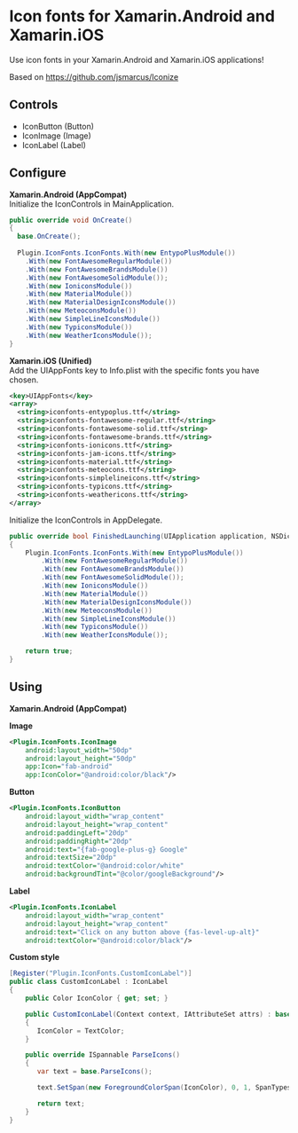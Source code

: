 # Icon fonts for Xamarin.Android and Xamarin.iOS

Use icon fonts in your Xamarin.Android and Xamarin.iOS applications!

Based on https://github.com/jsmarcus/Iconize

## Controls

* IconButton (Button)
* IconImage (Image)
* IconLabel (Label)

## Configure

**Xamarin.Android (AppCompat)**  
Initialize the IconControls in MainApplication.

```csharp
public override void OnCreate()
{
  base.OnCreate();
                
  Plugin.IconFonts.IconFonts.With(new EntypoPlusModule())
    .With(new FontAwesomeRegularModule())
    .With(new FontAwesomeBrandsModule())
    .With(new FontAwesomeSolidModule());
    .With(new IoniconsModule())
    .With(new MaterialModule())
    .With(new MaterialDesignIconsModule())
    .With(new MeteoconsModule())
    .With(new SimpleLineIconsModule())
    .With(new TypiconsModule())
    .With(new WeatherIconsModule());
}
```

**Xamarin.iOS (Unified)**  
Add the UIAppFonts key to Info.plist with the specific fonts you have chosen.

```xml
<key>UIAppFonts</key>
<array>
  <string>iconfonts-entypoplus.ttf</string>
  <string>iconfonts-fontawesome-regular.ttf</string>
  <string>iconfonts-fontawesome-solid.ttf</string>
  <string>iconfonts-fontawesome-brands.ttf</string>
  <string>iconfonts-ionicons.ttf</string>
  <string>iconfonts-jam-icons.ttf</string>
  <string>iconfonts-material.ttf</string>
  <string>iconfonts-meteocons.ttf</string>
  <string>iconfonts-simplelineicons.ttf</string>
  <string>iconfonts-typicons.ttf</string>
  <string>iconfonts-weathericons.ttf</string>
</array>
```
Initialize the IconControls in AppDelegate.

```csharp
public override bool FinishedLaunching(UIApplication application, NSDictionary launchOptions)
{
    Plugin.IconFonts.IconFonts.With(new EntypoPlusModule())
        .With(new FontAwesomeRegularModule())
        .With(new FontAwesomeBrandsModule())
        .With(new FontAwesomeSolidModule());
        .With(new IoniconsModule())
        .With(new MaterialModule())
        .With(new MaterialDesignIconsModule())
        .With(new MeteoconsModule())
        .With(new SimpleLineIconsModule())
        .With(new TypiconsModule())
        .With(new WeatherIconsModule());

    return true;
}
```

## Using

**Xamarin.Android (AppCompat)**

**Image**

```xml
<Plugin.IconFonts.IconImage
	android:layout_width="50dp"
	android:layout_height="50dp"
	app:Icon="fab-android"
	app:IconColor="@android:color/black"/>
```

**Button**

```xml
<Plugin.IconFonts.IconButton
	android:layout_width="wrap_content"
	android:layout_height="wrap_content"
	android:paddingLeft="20dp"
	android:paddingRight="20dp"
	android:text="{fab-google-plus-g} Google"
	android:textSize="20dp"
	android:textColor="@android:color/white"
	android:backgroundTint="@color/googleBackground"/>
```

**Label**

```xml
<Plugin.IconFonts.IconLabel
	android:layout_width="wrap_content"
	android:layout_height="wrap_content"
	android:text="Click on any button above {fas-level-up-alt}"
	android:textColor="@android:color/black"/>
```

**Custom style**

```csharp
[Register("Plugin.IconFonts.CustomIconLabel")]
public class CustomIconLabel : IconLabel
{
    public Color IconColor { get; set; }

    public CustomIconLabel(Context context, IAttributeSet attrs) : base(context, attrs)
    {
       IconColor = TextColor;
    }

    public override ISpannable ParseIcons()
    {
       var text = base.ParseIcons();

       text.SetSpan(new ForegroundColorSpan(IconColor), 0, 1, SpanTypes.ExclusiveInclusive);

       return text;
    }
}
```


